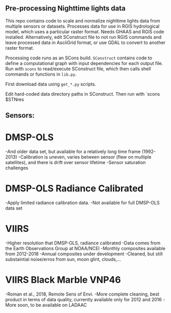 ## Pre-processing Nighttime lights data

This repo contains code to scale and normalize nighttime lights data from multiple sensors or
datasets. Processes data for use in RGIS hydrological model, which uses a particular raster format.
Needs GHAAS and RGIS code installed. Alternatively, edit SConstruct file to not run RGIS commands and
leave processed data in AsciiGrid format, or use GDAL to convert to another raster format.

Processing code runs as an SCons build. `SConstruct` contains code to define a computational graph
with input dependencies for each output file. Run with `scons` to read/execute SConstruct file, which then
calls shell commands or functions in `lib.py`.

First download data using `get_*.py` scripts.

Edit hard-coded data directory paths in SConstruct. Then
run with `scons $STNres
## Sensors:

# DMSP-OLS
-And older data set, but available for a relatively long time frame (1992-2013)
-Calibration is uneven, varies between sensor (flew on multiple satellites), and there is drift
over sensor lifetime
-Sensor saturation challenges

# DMSP-OLS Radiance Calibrated
-Apply limited radiance calibration data.
-Not available for full DMSP-OLS data set

# VIIRS
-Higher resolution that DMSP-OLS, radiance calibrated
-Data comes from the Earth Observations Group at NOAA/NCEI
-Monthly composites available from 2012-2018
-Annual composites under development
-Cleaned, but still substaintial noise/erros from sun, moon glint, clouds,...

# VIIRS Black Marble VNP46
-Roman et al., 2018, Remote Sens of Envi.
-More complete cleaning, best product in terms of data quality, currently available only for 2012
and 2016
-More soon, to be available on LADAAC


